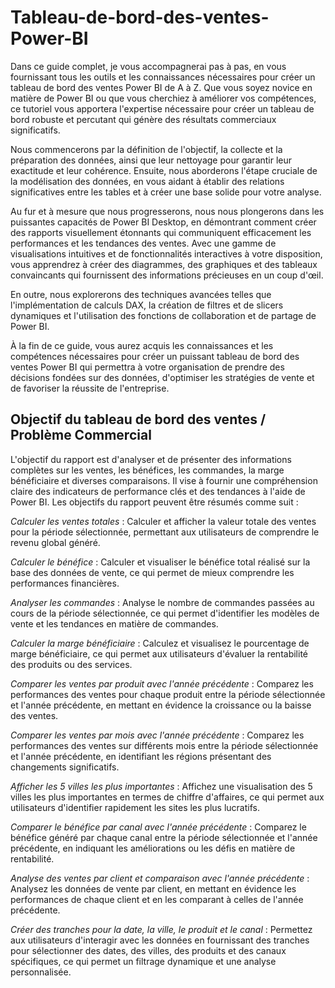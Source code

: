 # Tableau-de-bord-des-ventes-Power-BI

Dans ce guide complet, je vous accompagnerai pas à pas, en vous fournissant tous les outils et les connaissances nécessaires pour créer un tableau de bord des ventes Power BI de A à Z. Que vous soyez novice en matière de Power BI ou que vous cherchiez à améliorer vos compétences, ce tutoriel vous apportera l'expertise nécessaire pour créer un tableau de bord robuste et percutant qui génère des résultats commerciaux significatifs.

Nous commencerons par la définition de l'objectif, la collecte et la préparation des données, ainsi que leur nettoyage pour garantir leur exactitude et leur cohérence. Ensuite, nous aborderons l'étape cruciale de la modélisation des données, en vous aidant à établir des relations significatives entre les tables et à créer une base solide pour votre analyse.

Au fur et à mesure que nous progresserons, nous nous plongerons dans les puissantes capacités de Power BI Desktop, en démontrant comment créer des rapports visuellement étonnants qui communiquent efficacement les performances et les tendances des ventes. Avec une gamme de visualisations intuitives et de fonctionnalités interactives à votre disposition, vous apprendrez à créer des diagrammes, des graphiques et des tableaux convaincants qui fournissent des informations précieuses en un coup d'œil.

En outre, nous explorerons des techniques avancées telles que l'implémentation de calculs DAX, la création de filtres et de slicers dynamiques et l'utilisation des fonctions de collaboration et de partage de Power BI.

À la fin de ce guide, vous aurez acquis les connaissances et les compétences nécessaires pour créer un puissant tableau de bord des ventes Power BI qui permettra à votre organisation de prendre des décisions fondées sur des données, d'optimiser les stratégies de vente et de favoriser la réussite de l'entreprise.



## Objectif du tableau de bord des ventes / Problème Commercial

L'objectif du rapport est d'analyser et de présenter des informations complètes sur les ventes, les bénéfices, les commandes, la marge bénéficiaire et diverses comparaisons. Il vise à fournir une compréhension claire des indicateurs de performance clés et des tendances à l'aide de Power BI. Les objectifs du rapport peuvent être résumés comme suit :

*Calculer les ventes totales* : Calculer et afficher la valeur totale des ventes pour la période sélectionnée, permettant aux utilisateurs de comprendre le revenu global généré.

*Calculer le bénéfice* : Calculer et visualiser le bénéfice total réalisé sur la base des données de vente, ce qui permet de mieux comprendre les performances financières.

*Analyser les commandes* : Analyse le nombre de commandes passées au cours de la période sélectionnée, ce qui permet d'identifier les modèles de vente et les tendances en matière de commandes.

*Calculer la marge bénéficiaire* : Calculez et visualisez le pourcentage de marge bénéficiaire, ce qui permet aux utilisateurs d'évaluer la rentabilité des produits ou des services.

*Comparer les ventes par produit avec l'année précédente* : Comparez les performances des ventes pour chaque produit entre la période sélectionnée et l'année précédente, en mettant en évidence la croissance ou la baisse des ventes.

*Comparer les ventes par mois avec l'année précédente* : Comparez les performances des ventes sur différents mois entre la période sélectionnée et l'année précédente, en identifiant les régions présentant des changements significatifs.

*Afficher les 5 villes les plus importantes* : Affichez une visualisation des 5 villes les plus importantes en termes de chiffre d'affaires, ce qui permet aux utilisateurs d'identifier rapidement les sites les plus lucratifs.

*Comparer le bénéfice par canal avec l'année précédente* : Comparez le bénéfice généré par chaque canal entre la période sélectionnée et l'année précédente, en indiquant les améliorations ou les défis en matière de rentabilité.

*Analyse des ventes par client et comparaison avec l'année précédente* : Analysez les données de vente par client, en mettant en évidence les performances de chaque client et en les comparant à celles de l'année précédente.

*Créer des tranches pour la date, la ville, le produit et le canal* : Permettez aux utilisateurs d'interagir avec les données en fournissant des tranches pour sélectionner des dates, des villes, des produits et des canaux spécifiques, ce qui permet un filtrage dynamique et une analyse personnalisée.
